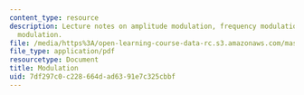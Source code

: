```yaml
---
content_type: resource
description: Lecture notes on amplitude modulation, frequency modulation, and digital
  modulation.
file: /media/https%3A/open-learning-course-data-rc.s3.amazonaws.com/mas-160-signals-systems-and-information-for-media-technology-fall-2007/7df297c0c228664dad6391e7c325cbbf_1210_modulation.pdf
file_type: application/pdf
resourcetype: Document
title: Modulation
uid: 7df297c0-c228-664d-ad63-91e7c325cbbf
---
```

